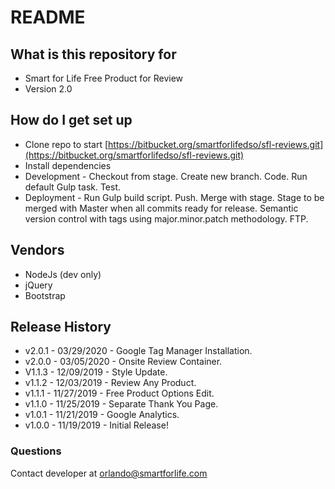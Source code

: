 # README #

## What is this repository for ##

* Smart for Life Free Product for Review
* Version 2.0

## How do I get set up ##

* Clone repo to start [https://bitbucket.org/smartforlifedso/sfl-reviews.git](https://bitbucket.org/smartforlifedso/sfl-reviews.git)
* Install dependencies
* Development - Checkout from stage. Create new branch. Code. Run default Gulp task. Test.
* Deployment -  Run Gulp build script. Push. Merge with stage. Stage to be merged with Master when all commits ready for release. Semantic version control with tags using major.minor.patch methodology. FTP.

## Vendors ##

* NodeJs (dev only)
* jQuery
* Bootstrap

## Release History ##

* v2.0.1 - 03/29/2020 - Google Tag Manager Installation.
* v2.0.0 - 03/05/2020 - Onsite Review Container.
* V1.1.3 - 12/09/2019 - Style Update.
* v1.1.2 - 12/03/2019 - Review Any Product.
* v1.1.1 - 11/27/2019 - Free Product Options Edit.
* v1.1.0 - 11/25/2019 - Separate Thank You Page. 
* v1.0.1 - 11/21/2019 - Google Analytics.
* v1.0.0 - 11/19/2019 - Initial Release!

### Questions ###

Contact developer at orlando@smartforlife.com